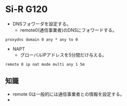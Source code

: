 # Si-R G120

- DNSフォワーダを設定する。
  - remote0(通信事業者)のDNSにフォワードする。
```
proxydns domain 0 any * any to 0
```

- NAPT
  - グローバルIPアドレスを5分間だけ与える。
```
remote 0 ip nat mode multi any 1 5m
```


## 知識
- remote 0は一般的には通信事業者との情報を設定する。
- 

